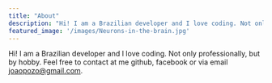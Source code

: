 ```yaml
---
title: "About"
description: "Hi! I am a Brazilian developer and I love coding. Not only professionally, but by hobby."
featured_image: '/images/Neurons-in-the-brain.jpg'
---
```


Hi! I am a Brazilian developer and I love coding. Not only professionally, but by hobby. Feel free to contact at me github, facebook or via email <joaopozo@gmail.com>.
